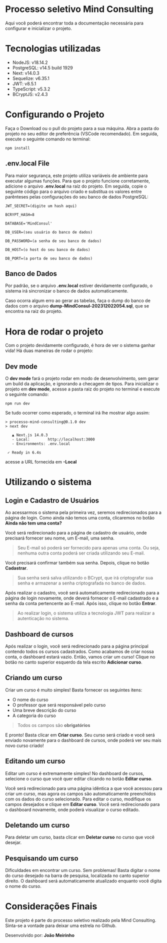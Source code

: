 # Processo seletivo Mind Consulting

Aqui você poderá encontrar toda a documentação necessária para configurar e inicializar o projeto.

# Tecnologias utilizadas

- NodeJS: v18.14.2
- PostgreSQL: v14.5 build 1929
- Next: v14.0.3
- Sequelize: v6.35.1
- JWT: v8.5.1
- TypeScript: v5.3.2
- BCryptJS: v2.4.3

# Configurando o Projeto

Faça o Download ou o pull do projeto para a sua máquina. Abra a pasta do projeto no seu editor de preferência (VSCode recomendado). Em seguida, execute o seguinte comando no terminal:

    npm install

## .env.local File

Para maior segurança, este projeto utiliza variáveis de ambiente para executar algumas funções. Para que o projeto funcione corretamente, adicione o arquivo **.env.local** na raíz do projeto. Em seguida, copie o seguinte código para o arquivo criado e substitua os valores entre parênteses pelas configurações do seu banco de dados PostgreSQL:

    JWT_SECRET=(digite um hash aqui)

    BCRYPT_HASH=8

    DATABASE='MindConsul'

    DB_USER=(seu usuário do banco de dados)

    DB_PASSWORD=(a senha de seu banco de dados)

    DB_HOST=(o host do seu banco de dados)

    DB_PORT=(a porta de seu banco de dados)

## Banco de Dados

Por padrão, se o arquivo **.env.local** estiver devidamente configurado, o sistema irá sincronizar o banco de dados automaticamente.

Caso ocorra algum erro ao gerar as tabelas, faça o dump do banco de dados com o arquivo **dump-MindConsul-202312022054.sql**, que se encontra na raiz do projeto.

# Hora de rodar o projeto

Com o projeto devidamente configurado, é hora de ver o sistema ganhar vida!
Há duas maneiras de rodar o projeto:

## Dev mode

O **dev mode** fará o projeto rodar em modo de desenvolvimento, sem gerar um build da aplicação, e ignorando a checagem de tipos. Para inicializar o projeto em **dev mode**, acesse a pasta raiz do projeto no terminal e execute o seguinte comando:

    npm run dev

Se tudo ocorrer como esperado, o terminal irá lhe mostrar algo assim:

    > processo-mind-consulting@0.1.0 dev
    > next dev

       ▲ Next.js 14.0.3
       - Local:        http://localhost:3000
       - Environments: .env.local

     ✓ Ready in 6.4s

acesse a URL fornecida em **-Local**

# Utilizando o sistema

## Login e Cadastro de Usuários

Ao acessarmos o sistema pela primeira vez, seremos redirecionados para a página de login. Como ainda não temos uma conta, clicaremos no botão **Ainda não tem uma conta?**

Você será redirecionado para a página de cadastro de usuário, onde precisará fornecer seu nome, um E-mail, uma senha.

> Seu E-mail só poderá ser fornecido para apenas uma conta. Ou seja, nenhuma outra conta poderá ser criada utilizando seu E-mail.

Você precisará confirmar também sua senha. Depois, clique no botão **Cadastrar**.

> Sua senha será salva utilizando o BCrypt, que irá criptografar sua senha e armazenar a senha criptografada no banco de dados.

Após realizar o cadastro, você será automaticamente redirecionado para a página de login novamente, onde deverá fornecer o E-mail cadastrado e a senha da conta pertencente ao E-mail. Após isso, clique no botão **Entrar**.

> Ao realizar login, o sistema utiliza a tecnologia JWT para realizar a autenticação no sistema.

## Dashboard de cursos

Após realizar o login, você será redirecionado para a página principal contendo todos os cursos cadastrados. Como acabamos de criar nossa conta, o dashboard estará vazio. Então, vamos criar um curso! Clique no botão no canto superior esquerdo da tela escrito **Adicionar curso**.

## Criando um curso

Criar um curso é muito simples! Basta fornecer os seguintes itens:

- O nome do curso
- O professor que será responsável pelo curso
- Uma breve descrição do curso
- A categoria do curso

> Todos os campos são **obrigatórios**

E pronto! Basta clicar em **Criar curso**. Seu curso será criado e você será enviado novamente para o dashboard de cursos, onde poderá ver seu mais novo curso criado!

## Editando um curso

Editar um curso é extremamente simples! No dashboard de cursos, selecione o curso que você quer editar clicando no botão **Editar curso**.

Você será redirecionado para uma página idêntica a que você acessou para criar um curso, mas agora os campos são automaticamente preenchidos com os dados do curso selecionado. Para editar o curso, modifique os campos desejados e clique em **Editar curso**. Você será redirecionado para o dashboard novamente, onde poderá visualizar o curso editado.

## Deletando um curso

Para deletar um curso, basta clicar em **Deletar curso** no curso que você desejar.

## Pesquisando um curso

Dificuldades em encontrar um curso. Sem problemas! Basta digitar o nome do curso desejado na barra de pesquisa, localizada no canto superior direito. O dashboard será automaticamente atualizado enquanto você digita o nome do curso.

# Considerações Finais

Este projeto é parte do processo seletivo realizado pela Mind Consulting. Sinta-se a vontade para deixar uma estrela no Github.

Desenvolvido por: **João Meirinho**
